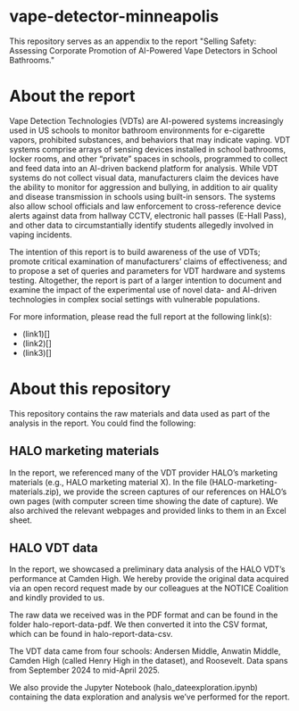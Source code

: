 # vape-detector-minneapolis
This repository serves as an appendix to the report "Selling Safety: Assessing Corporate Promotion of AI-Powered Vape Detectors in School Bathrooms."

# About the report
Vape Detection Technologies (VDTs) are AI-powered systems increasingly used in US schools to monitor bathroom environments for e-cigarette vapors, prohibited substances, and behaviors that may indicate vaping. VDT systems comprise arrays of sensing devices installed in school bathrooms, locker rooms, and other “private” spaces in schools, programmed to collect and feed data into an AI-driven backend platform for analysis. While VDT systems do not collect visual data, manufacturers claim the devices have the ability to monitor for aggression and bullying, in addition to air quality and disease transmission in schools using built-in sensors. The systems also allow school officials and law enforcement to cross-reference device alerts against data from hallway CCTV, electronic hall passes (E-Hall Pass), and other data to circumstantially identify students allegedly involved in vaping incidents. 

The intention of this report is to build awareness of the use of VDTs; promote critical examination of manufacturers’ claims of effectiveness; and to propose a set of queries and parameters for VDT hardware and systems testing. Altogether, the report is part of a larger intention to document and examine the impact of the experimental use of novel data- and AI-driven technologies in complex social settings with vulnerable populations.

For more information, please read the full report at the following link(s):
- (link1)[]
- (link2)[]
- (link3)[]

# About this repository
This repository contains the raw materials and data used as part of the analysis in the report. You could find the following:

## HALO marketing materials
In the report, we referenced many of the VDT provider HALO’s marketing materials (e.g., HALO marketing material X). In the file (HALO-marketing-materials.zip), we provide the screen captures of our references on HALO’s own pages (with computer screen time showing the date of capture). We also archived the relevant webpages and provided links to them in an Excel sheet.

## HALO VDT data
In the report, we showcased a preliminary data analysis of the HALO VDT’s performance at Camden High. We hereby provide the original data acquired via an open record request made by our colleagues at the NOTICE Coalition and kindly provided to us. 

The raw data we received was in the PDF format and can be found in the folder halo-report-data-pdf. We then converted it into the CSV format, which can be found in halo-report-data-csv. 

The VDT data came from four schools: Andersen Middle, Anwatin Middle, Camden High (called Henry High in the dataset), and Roosevelt. Data spans from September 2024 to mid-April 2025. 

We also provide the Jupyter Notebook (halo_dateexploration.ipynb) containing the data exploration and analysis we’ve performed for the report.
